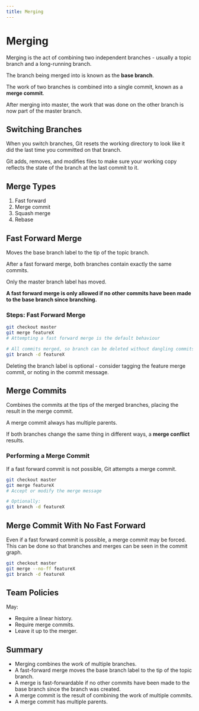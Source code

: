 ```yaml
---
title: Merging
---
```

Merging
=======
Merging is the act of combining two independent branches - usually a topic branch and a long-running branch.

The branch being merged into is known as the __base branch__.

The work of two branches is combined into a single commit, known as a __merge commit__.

After merging into master, the work that was done on the other branch is now part of the master branch.

Switching Branches
------------------
When you switch branches, Git resets the working directory to look like it did the last time you committed on that branch.

Git adds, removes, and modifies files to make sure your working copy reflects the state of the branch at the last commit to it.

Merge Types
-----------
1. Fast forward
2. Merge commit
3. Squash merge
4. Rebase

Fast Forward Merge
------------------
Moves the base branch label to the tip of the topic branch.

After a fast forward merge, both branches contain exactly the same commits.

Only the master branch label has moved.

__A fast forward merge is only allowed if no other commits have been made to the base branch since branching.__

### Steps: Fast Forward Merge
```bash
git checkout master
git merge featureX
# Attempting a fast forward merge is the default behaviour

# All commits merged, so branch can be deleted without dangling commits:
git branch -d featureX
```
Deleting the branch label is optional - consider tagging the feature merge commit, or noting in the commit message.

Merge Commits
-------------
Combines the commits at the tips of the merged branches, placing the result in the merge commit.

A merge commit always has multiple parents.

If both branches change the same thing in different ways, a __merge conflict__ results.

### Performing a Merge Commit
If a fast forward commit is not possible, Git attempts a merge commit.

```bash
git checkout master
git merge featureX
# Accept or modify the merge message

# Optionally:
git branch -d featureX
```
Merge Commit With No Fast Forward
---------------------------------
Even if a fast forward commit is possible, a merge commit may be forced. This can be done so that branches and merges can be seen in the commit graph.

```bash
git checkout master
git merge --no-ff featureX
git branch -d featureX
```

Team Policies
-------------
May:

* Require a linear history.
* Require merge commits.
* Leave it up to the merger.

Summary
-------
* Merging combines the work of multiple branches.
* A fast-forward merge moves the base branch label to the tip of the topic branch.
* A merge is fast-forwardable if no other commits have been made to the base branch since the branch was created.
* A merge commit is the result of combining the work of multiple commits.
* A merge commit has multiple parents.


